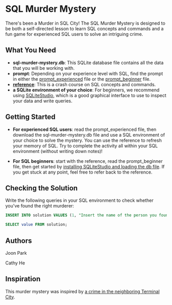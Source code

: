 # SQL Murder Mystery

There's been a Murder in SQL City! The SQL Murder Mystery is designed to be both a self-directed lesson to learn SQL concepts and commands and a fun game for experienced SQL users to solve an intriguing crime.

## What You Need
* **sql-murder-mystery.db**: This SQLite database file contains all the data that you will be working with.
* **prompt**: Depending on your experience level with SQL, find the prompt in either the [prompt_experienced](https://github.com/NUKnightLab/sql-mysteries/blob/master/prompt_experienced.pdf) file or the [prompt_beginner](https://github.com/NUKnightLab/sql-mysteries/blob/master/prompt_beginner.pdf) file.
* **[reference](https://github.com/NUKnightLab/sql-mysteries/blob/master/reference.pdf)**: This is a crash course on SQL concepts and commands.
* **a SQLite environment of your choice**: For beginners, we recommend using [SQLiteStudio](https://github.com/NUKnightLab/sql-mysteries/blob/master/sqlite_studio.pdf), which is a good graphical interface to use to inspect your data and write queries.

## Getting Started
* **For experienced SQL users**: read the prompt_experienced file, then download the sql-murder-mystery.db file and use a SQL environment of your choice to solve the mystery. You can use the reference to refresh your memory of SQL. Try to complete the activity all within your SQL environment (without writing down notes)!

* **For SQL beginners**: start with the reference, read the prompt_beginner file, then get started by [installing SQLiteStudio and loading the db file](https://github.com/NUKnightLab/sql-mysteries/blob/master/sqlite_studio.pdf). If you get stuck at any point, feel free to refer back to the reference.

## Checking the Solution
Write the following queries in your SQL environment to check whether you've found the right murderer:

```SQL
INSERT INTO solution VALUES (1, "Insert the name of the person you found here");

SELECT value FROM solution;
```


## Authors
Joon Park

Cathy He

## Inspiration
This murder mystery was inspired by [a crime in the neighboring Terminal City](https://github.com/veltman/clmystery "command-line murder mystery").
